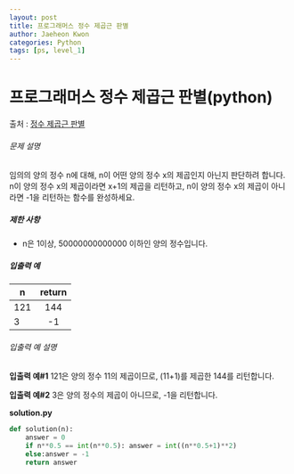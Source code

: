 ```yaml
---
layout: post
title: 프로그래머스 정수 제곱근 판별
author: Jaeheon Kwon
categories: Python
tags: [ps, level_1]
---
```




# 프로그래머스 정수 제곱근 판별(python)

출처 : [정수 제곱근 판별]( https://programmers.co.kr/learn/courses/30/lessons/12934 )

###### 문제 설명

임의의 양의 정수 n에 대해, n이 어떤 양의 정수 x의 제곱인지 아닌지 판단하려 합니다.
n이 양의 정수 x의 제곱이라면 x+1의 제곱을 리턴하고, n이 양의 정수 x의 제곱이 아니라면 -1을 리턴하는 함수를 완성하세요.

##### 제한 사항

- n은 1이상, 50000000000000 이하인 양의 정수입니다.

##### 입출력 예

| n    | return |
| ---- | :----: |
| 121  |  144   |
| 3    |   -1   |

###### 입출력 예 설명

**입출력 예#1**
121은 양의 정수 11의 제곱이므로, (11+1)를 제곱한 144를 리턴합니다.

**입출력 예#2**
3은 양의 정수의 제곱이 아니므로, -1을 리턴합니다.

**solution.py**

```python
def solution(n):
    answer = 0
    if n**0.5 == int(n**0.5): answer = int((n**0.5+1)**2)
    else:answer = -1
    return answer
```

